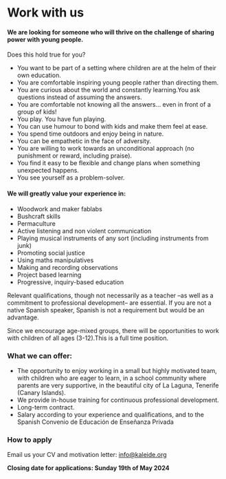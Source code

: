 # Work with us

#### We are looking for someone who will thrive on the challenge of sharing power with young people. <a href="#we-are-primarily-looking-for-someone-who-will-thrive-on-the-challenge-of-sharing-power-with-young-pe" id="we-are-primarily-looking-for-someone-who-will-thrive-on-the-challenge-of-sharing-power-with-young-pe"></a>

Does this hold true for you?

* You want to be part of a setting where children are at the helm of their own education.
* You are comfortable inspiring young people rather than directing them.
* You are curious about the world and constantly learning.You ask questions instead of assuming the answers.
* You are comfortable not knowing all the answers… even in front of a group of kids!&#x20;
* You play. You have fun playing.
* You can use humour to bond with kids and make them feel at ease.
* You spend time outdoors and enjoy being in nature.
* You can be empathetic in the face of adversity.
* You are willing to work towards an unconditional approach (no punishment or reward, including praise).
* You find it easy to be flexible and change plans when something unexpected happens.
* You see yourself as a problem-solver.

#### We will greatly value your experience in: <a href="#we-will-greatly-value-your-experience-in" id="we-will-greatly-value-your-experience-in"></a>

* Woodwork and maker fablabs
* Bushcraft skills
* Permaculture
* Active listening and non violent communication
* Playing musical instruments of any sort (including instruments from junk)
* Promoting social justice
* Using maths manipulatives
* Making and recording observations
* Project based learning
* Progressive, inquiry-based education

Relevant qualifications, though not necessarily as a teacher –as well as a commitment to professional development– are essential. If you are not a native Spanish speaker, Spanish is not a requirement but would be an advantage.

Since we encourage age-mixed groups, there will be opportunities to work with children of all ages (3-12).This is a full time position.

### What we can offer: <a href="#what-we-can-offer" id="what-we-can-offer"></a>

* The opportunity to enjoy working in a small but highly motivated team, with children who are eager to learn, in a school community where parents are very supportive, in the beautiful city of La Laguna, Tenerife (Canary Islands).
* We provide in-house training for continuous professional development.
* Long-term contract.
* Salary according to your experience and qualifications, and to the Spanish Convenio de Educación de Enseñanza Privada

### How to apply <a href="#how-to-apply" id="how-to-apply"></a>

Email us your CV and motivation letter: info@kaleide.org

**Closing date for applications: Sunday 19th of May 2024**
